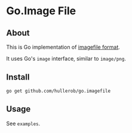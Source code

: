 Go.Image File
=============

About
-----

This is Go implementation of [imagefile format](http://git.2f30.org/imagefile/).

It uses Go's `image` interface, similar to `image/png`.

Install
-------

    go get github.com/hullerob/go.imagefile

Usage
-----

See `examples`.
